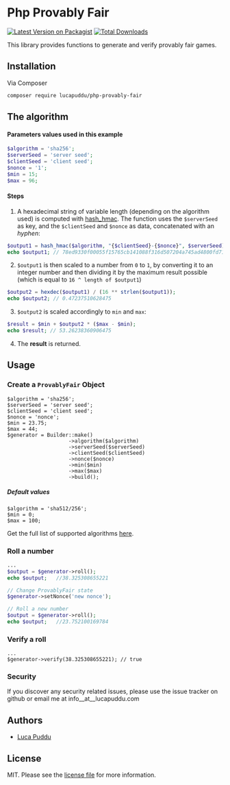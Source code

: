 # Php Provably Fair

[![Latest Version on Packagist][ico-version]][link-packagist]
[![Total Downloads][ico-downloads]][link-downloads]

This library provides functions to generate and verify provably fair games.

## Installation

Via Composer

``` bash
composer require lucapuddu/php-provably-fair
```

## The algorithm
#### Parameters values used in this example
```php
$algorithm = 'sha256';
$serverSeed = 'server seed';
$clientSeed = 'client seed';
$nonce = '1';
$min = 15;
$max = 96;
```

#### Steps
1. A hexadecimal string of variable length (depending on the algorithm used) is computed with [hash_hmac](https://www.php.net/manual/en/function.hash-hmac.php). The function 
uses the `$serverSeed` as key, and the `$clientSeed` and `$nonce` as data, concatenated with an _hyphen_:  
```php
$output1 = hash_hmac($algorithm, "{$clientSeed}-{$nonce}", $serverSeed);
echo $output1; // 78ed9330f00055f15765cb141088f316d507204a745ad4800fd719fcbfca071a
```

2. `$output1` is then scaled to a number from `0` to `1`, by converting it to an integer number and then
dividing it by the maximum result possible (which is equal to `16 ^ length of $output1`)
```php
$output2 = hexdec($output1) / (16 ** strlen($output1));
echo $output2; // 0.47237510628475
```  

3. `$output2` is scaled accordingly to `min` and `max`:  
```php
$result = $min + $output2 * ($max - $min);
echo $result; // 53.26238360906475‬
```

4. The **result** is returned.

## Usage

### Create a `ProvablyFair` Object
```
$algorithm = 'sha256';
$serverSeed = 'server seed';
$clientSeed = 'client seed';
$nonce = 'nonce';
$min = 23.75;
$max = 44;
$generator = Builder::make()
                    ->algorithm($algorithm)
                    ->serverSeed($serverSeed)
                    ->clientSeed($clientSeed)
                    ->nonce($nonce)
                    ->min($min)
                    ->max($max)
                    ->build();
```
##### Default values
```
$algorithm = 'sha512/256';
$min = 0;
$max = 100;
```

Get the full list of supported algorithms [here](https://www.php.net/manual/en/function.hash-hmac-algos.php).

### Roll a number
```php
...
$output = $generator->roll();
echo $output;   //38.325308655221

// Change ProvablyFair state
$generator->setNonce('new nonce');

// Roll a new number
$output = $generator->roll();
echo $output;   //23.752100169784
```

### Verify a roll
```
...
$generator->verify(38.325308655221); // true
```

### Security

If you discover any security related issues, please use the issue tracker on github or email me at info__at__lucapuddu.com

## Authors

- [Luca Puddu][link-author]

## License

MIT. Please see the [license file](license.md) for more information.

[ico-version]: https://img.shields.io/packagist/v/lucapuddu/php-provably-fair.svg?style=flat-square
[ico-downloads]: https://img.shields.io/packagist/dt/lucapuddu/php-provably-fair.svg?style=flat-square

[link-packagist]: https://packagist.org/packages/lucapuddu/php-provably-fair
[link-downloads]: https://packagist.org/packages/lucapuddu/php-provably-fair
[link-author]: https://github.com/LucaPuddu
